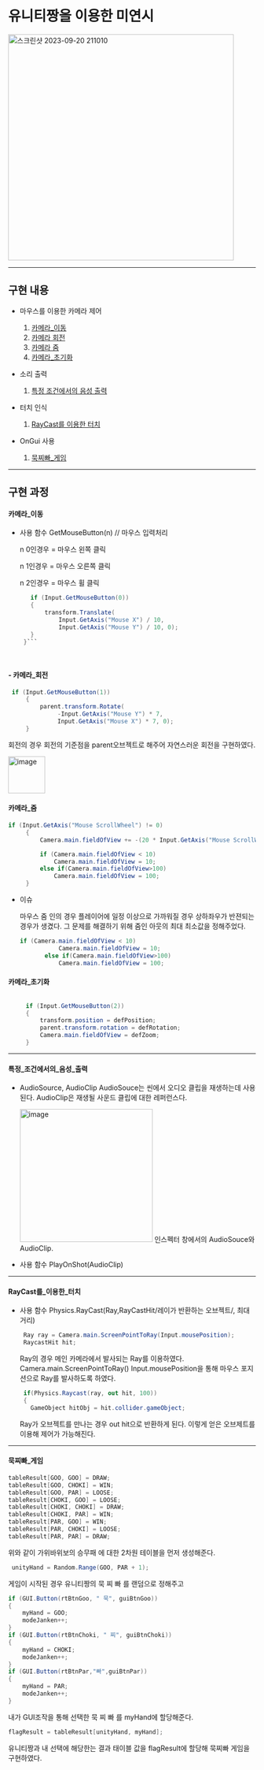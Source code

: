 # 유니티짱을 이용한 미연시 

<img width="459" alt="스크린샷 2023-09-20 211010" src="https://github.com/iou-bohun/group6-Linear-Regression-Calculator/assets/56661597/310ac803-9ed5-44a1-a0a6-c9c6437da699">

------------
## 구현 내용
* 마우스를 이용한 카메라 제어
  1. [카메라_이동](#카메라_이동)
  2. [카메라 회전](#카메라_회전)
  3. [카메라 줌](#카메라_줌)
  4. [카메라_초기화](#카메라_초기화)
    

* 소리 출력
  1. [특정 조건에서의 음성 출력](#특정_조건에서의_음성_출력)

* 터치 인식
  1. [RayCast를 이용한 터치](#RayCast를_이용한_터치)

 * OnGui 사용
   1. [묵찌빠_게임](#묵찌빠_게임)
-------------
## 구현 과정
#### 카메라_이동 
- 사용 함수
   GetMouseButton(n) // 마우스 입력처리
   
   n 0인경우 = 마우스 왼쪽 클릭
   
   n 1인경우 = 마우스 오른쪽 클릭
   
   n 2인경우 = 마우스 휠 클릭

  ``` c#
     if (Input.GetMouseButton(0)) 
     {
         transform.Translate(
             Input.GetAxis("Mouse X") / 10,
             Input.GetAxis("Mouse Y") / 10, 0);
     }
   }```

   
#### - 카메라_회전
```c#
 if (Input.GetMouseButton(1)) 
     {
         parent.transform.Rotate(
              -Input.GetAxis("Mouse Y") * 7,
              Input.GetAxis("Mouse X") * 7, 0);
     }
```

회전의 경우 회전의 기준점을 parent오브젝트로 해주어 자연스러운 회전을 구현하였다. 

<img width="75" alt="image" src="https://github.com/iou-bohun/group6-Linear-Regression-Calculator/assets/56661597/f6ca4f95-6698-4c6b-b536-dd198468b9e0">

#### 카메라_줌
```C#
if (Input.GetAxis("Mouse ScrollWheel") != 0)
     {
         Camera.main.fieldOfView += -(20 * Input.GetAxis("Mouse ScrollWheel"));

         if (Camera.main.fieldOfView < 10)
             Camera.main.fieldOfView = 10;
         else if(Camera.main.fieldOfView>100)
             Camera.main.fieldOfView = 100;  
     }
```

- 이슈

  마우스 줌 인의 경우 플레이어에 일정 이상으로 가까워질 경우 상하좌우가 반젼되는 경우가 생겼다.
  그 문제를 해결하기 위해 줌인 아웃의 최대 최소값을 정해주었다.
  
  ```c#
  if (Camera.main.fieldOfView < 10)
             Camera.main.fieldOfView = 10;
         else if(Camera.main.fieldOfView>100)
             Camera.main.fieldOfView = 100;
  ```
  
#### 카메라_초기화
```c#

     if (Input.GetMouseButton(2))
     {
         transform.position = defPosition;
         parent.transform.rotation = defRotation;
         Camera.main.fieldOfView = defZoom;
     }
```
-----------

#### 특정_조건에서의_음성_출력
- AudioSource, AudioClip
  AudioSouce는 씬에서 오디오 클립을 재생하는데 사용된다.
  AudioClip은 재생될 사운드 클립에 대한 레퍼런스다.

  <img width="270" alt="image" src="https://github.com/iou-bohun/group6-Linear-Regression-Calculator/assets/56661597/c7086b03-e866-4c19-a871-66ce2244f15e">
  인스펙터 창에서의 AudioSouce와 AudioClip.
- 사용 함수
  PlayOnShot(AudioClip)
  
---------------

#### RayCast를_이용한_터치
- 사용 함수
  Physics.RayCast(Ray,RayCastHit/레이가 반환하는 오브젝트/, 최대거리)
  ```c#
   Ray ray = Camera.main.ScreenPointToRay(Input.mousePosition);
   RaycastHit hit;
  ```
  Ray의 경우 메인 카메라에서 발사되는 Ray를 이용하였다. Camera.main.ScreenPointToRay()
  Input.mousePosition을 통해 마우스 포지션으로 Ray를 발사하도록 하였다. 

  ```c#
   if(Physics.Raycast(ray, out hit, 100))
   {
     GameObject hitObj = hit.collider.gameObject;
  ```
  Ray가 오브젝트를 만나는 경우 out hit으로 반환하게 된다.
  이렇게 얻은 오브제트를 이용해 제어가 가능해진다.

---------------
  
#### 묵찌빠_게임
```c#
tableResult[GOO, GOO] = DRAW;
tableResult[GOO, CHOKI] = WIN;
tableResult[GOO, PAR] = LOOSE;
tableResult[CHOKI, GOO] = LOOSE;
tableResult[CHOKI, CHOKI] = DRAW;
tableResult[CHOKI, PAR] = WIN;
tableResult[PAR, GOO] = WIN;
tableResult[PAR, CHOKI] = LOOSE;
tableResult[PAR, PAR] = DRAW;
```
위와 같이 가위바위보의 승무패 에 대한 2차원 테이블을 먼저 생성해준다. 

```c#
 unityHand = Random.Range(GOO, PAR + 1);
```
게임이 시작된 경우 유니티짱의 묵 찌 빠 를 랜덤으로 정해주고 
```c#
if (GUI.Button(rtBtnGoo, " 묵", guiBtnGoo))
{
    myHand = GOO;
    modeJanken++;
}
if (GUI.Button(rtBtnChoki, " 찌", guiBtnChoki))
{
    myHand = CHOKI;
    modeJanken++;
}
if (GUI.Button(rtBtnPar,"빠",guiBtnPar))
{
    myHand = PAR;
    modeJanken++;
}
```
내가 GUI조작을 통해 선택한 묵 찌 빠 를 myHand에 할당해준다. 
```c#
flagResult = tableResult[unityHand, myHand];
```
유니티짱과 내 선택에 해당한는 결과 태이블 값을 flagResult에 할당해 묵찌빠 게임을 구현하였다. 

